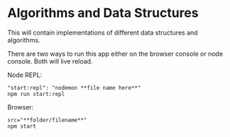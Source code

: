 # Algorithms and Data Structures

This will contain implementations of different data structures and algorithms.

There are two ways to run this app either on the browser console or node console. Both will live reload.

Node REPL:
```
"start:repl": "nodemon **file name here**"
npm run start:repl
```

Browser:
```
src="**folder/filename**"
npm start
```
